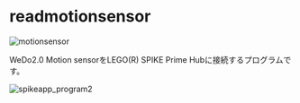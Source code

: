 # readmotionsensor
![motionsensor](https://user-images.githubusercontent.com/5597377/125820497-0b15a502-ab21-4632-84d5-b05d3bb5bbe2.jpg)

WeDo2.0 Motion sensorをLEGO(R) SPIKE Prime Hubに接続するプログラムです。

![spikeapp_program2](https://user-images.githubusercontent.com/5597377/125819582-9be37724-fe7d-4d16-8024-b40e0e5a5447.png)

